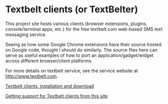 Textbelt clients (or TextBelter)
=========

This project site hosts various clients (browser extensions, plugins, console/terminal apps, etc.) for the free textbelt.com web-based SMS text messaging service.

Seeing as how some Google Chrome extensions have their source hosted on Google code, thought I should do similarly.
The source files here can serve as useful examples of how to port an application/gadget/widget 
across different browser/client platforms.

For more details on textbelt service, see the service website at http://www.textbelt.com.

[Textbelt clients, installation and download](https://github.com/daluu/textbelt-clients/wiki/Textbelt-clients,-installation-and-download)

[Getting support for Textbelt clients from this site](https://github.com/daluu/textbelt-clients/wiki/Getting-support-for-Textbelt-clients-from-this-site)
